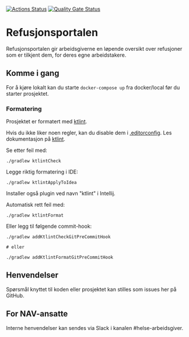 [![Actions Status](https://github.com/navikt/helse-spion/workflows/Bygg%20og%20deploy/badge.svg)](https://github.com/navikt/helse-spion/actions)
[![Quality Gate Status](https://sonarcloud.io/api/project_badges/measure?project=navikt_helse-spion&metric=alert_status)](https://sonarcloud.io/summary/new_code?id=navikt_helse-spion)
# Refusjonsportalen 

Refusjonsportalen gir arbeidsgiverne en løpende oversikt over refusjoner som er tilkjent dem, for deres egne arbeidstakere.

## Komme i gang

For å kjøre lokalt kan du starte  `docker-compose up` fra docker/local før du starter prosjektet. 

### Formatering

Prosjektet er formatert med [ktlint](https://github.com/pinterest/ktlint).

Hvis du ikke liker noen regler, kan du disable dem i [.editorconfig](.editorconfig). Les dokumentasjon på [ktlint](https://github.com/pinterest/ktlint).

Se etter feil med:

```
./gradlew ktlintCheck
```

Legge riktig formatering i IDE:
```
./gradlew ktlintApplyToIdea
```

Installer også plugin ved navn "ktlint" i Intellij.

Automatisk rett feil med:
```
./gradlew ktlintFormat
```

Eller legg til følgende commit-hook:
```
./gradlew addKtlintCheckGitPreCommitHook

# eller

./gradlew addKtlintFormatGitPreCommitHook
```


## Henvendelser

Spørsmål knyttet til koden eller prosjektet kan stilles som issues her på GitHub.

## For NAV-ansatte

Interne henvendelser kan sendes via Slack i kanalen #helse-arbeidsgiver.

